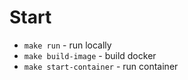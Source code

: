 # Start
- `make run` - run locally
- `make build-image` - build docker
- `make start-container` - run container